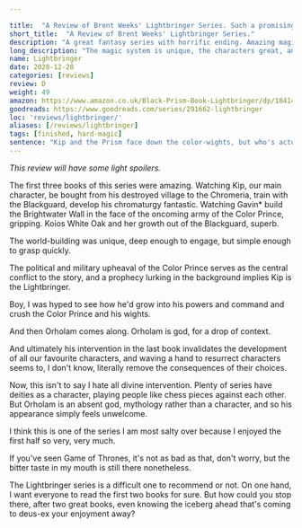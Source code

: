 ```yaml
---

title:  "A Review of Brent Weeks' Lightbringer Series. Such a promising beginning with such an awful ending."
short_title:  "A Review of Brent Weeks' Lightbringer Series."
description: "A great fantasy series with horrific ending. Amazing magic system though."
long_description: "The magic system is unique, the characters great, and the progression from village boy to Blackguard member fantastic. So when the series ends with deus-ex-machina I was incredibly disappointed."
name: Lightbringer
date: 2020-12-28
categories: [reviews]
review: D
weight: 49
amazon: https://www.amazon.co.uk/Black-Prism-Book-Lightbringer/dp/1841499048
goodreads: https://www.goodreads.com/series/291662-lightbringer
loc: 'reviews/lightbringer/'
aliases: [/reviews/lightbringer]
tags: [finished, hard-magic]
sentence: "Kip and the Prism face down the color-wights, but who's actually in the right?"
---
```


*This review will have some light spoilers.*

The first three books of this series were amazing. Watching Kip, our main character, be bought from his destroyed village to the Chromeria, train with the Blackguard, develop his chromaturgy fantastic. Watching Gavin* build the Brightwater Wall in the face of the oncoming army of the Color Prince, gripping. Koios White Oak and her growth out of the Blackguard, superb.

The world-building was unique, deep enough to engage, but simple enough to grasp quickly. 

The political and military upheaval of the Color Prince serves as the central conflict to the story, and a prophecy lurking in the background implies Kip is the Lightbringer. 

Boy, I was hyped to see how he'd grow into his powers and command and crush the Color Prince and his wights. 

And then Orholam comes along. Orholam is god, for a drop of context.

And ultimately his intervention in the last book invalidates the development of all our favourite characters, and waving a hand to resurrect characters seems to, I don't know, literally remove the consequences of their choices.

Now, this isn't to say I hate all divine intervention. Plenty of series have deities as a character, playing people like chess pieces against each other. But Orholam is an absent god, mythology rather than a character, and so his appearance simply feels unwelcome.

I think this is one of the series I am most salty over because I enjoyed the first half so very, very much.

If you've seen Game of Thrones, it's not as bad as that, don't worry, but the bitter taste in my mouth is still there nonetheless.

The Lightbringer series is a difficult one to recommend or not. On one hand, I want everyone to read the first two books for sure. But how could you stop there, after two great books, even knowing the iceberg ahead that's coming to deus-ex your enjoyment away?